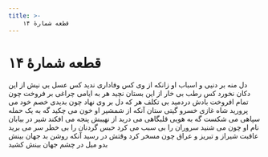 ```yaml
---
title: >-
    قطعه شمارهٔ ۱۴
---
```

# قطعه شمارهٔ ۱۴

دل منه بر دنیی و اسباب او
زانکه از وی کس وفاداری ندید
کس عسل بی نیش از این دکان نخورد
کس رطب بی خار از این بستان نچید
هر به ایامی چراغی بر فروخت
چون تمام افروخت بادش دردمید
بی تکلف هر که دل بر وی نهاد
چون بدیدی خصم خود می پرورید
شاه غازی خسرو گیتی ستان
آنکه از شمشیر او خون می چکید
گه به یک حمله سپاهی می شکست
گه به هویی قلبگاهی می درید
از نهیبش پنجه می افکند شیر
در بیابان نام او چون می شنید
سروران را بی سبب می کرد حبس
گردنان را بی خطر سر می برید
عاقبت شیراز و تبریز و عراق
چون مسخر کرد وقتش در رسید
آنکه روشن بد جهان بینش بدو
میل در چشم جهان بینش کشید
